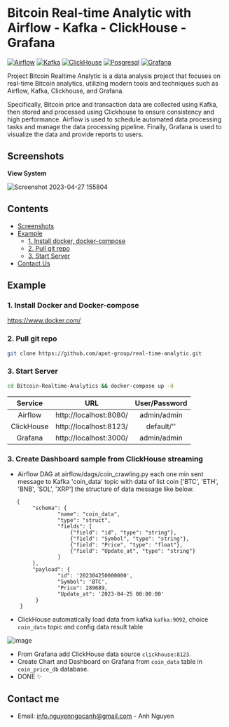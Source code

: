 # Bitcoin Real-time Analytic with Airflow - Kafka - ClickHouse - Grafana
[![Airflow](https://img.shields.io/badge/Airflow-2.5.3-green)](https://airflow.apache.org/docs/)
[![Kafka](https://img.shields.io/badge/Kafka-7.0.9-blue)](https://kafka.apache.org/documentation/)
[![ClickHouse](https://img.shields.io/badge/ClickHouse-21.3.20-yellow)](https://clickhouse.com/docs/en/intro)
[![Posgresql](https://img.shields.io/badge/PosgreSQL-15.2-blue)](https://www.postgresql.org/)
[![Grafana](https://img.shields.io/badge/Grafana-9.5.1-orange)](https://grafana.com/docs/)

Project Bitcoin Realtime Analytic is a data analysis project that focuses on real-time Bitcoin analytics, utilizing modern tools and techniques such as Airflow, Kafka, Clickhouse, and Grafana.

Specifically, Bitcoin price and transaction data are collected using Kafka, then stored and processed using Clickhouse to ensure consistency and high performance. Airflow is used to schedule automated data processing tasks and manage the data processing pipeline. Finally, Grafana is used to visualize the data and provide reports to users.

## Screenshots

**View System**

![Screenshot 2023-04-27 155804](https://user-images.githubusercontent.com/57434654/234899987-4da121ad-92a3-4d2c-9c46-8c82a66669ee.png)

## Contents
- [Screenshots](#screenshots)
- [Example](#example)
    - [1. Install docker, docker-compose](https://github.com/apot-group/real-time-analytic#1-install-docker-and-docker-compose)
    - [2. Pull git repo](https://github.com/apot-group/real-time-analytic#2-pull-git-repo)
    - [3. Start Server](https://github.com/apot-group/real-time-analytic#3-start-server)
- [Contact Us](#contact-us)

## Example

### 1. Install Docker and Docker-compose

<a href="https://www.docker.com">https://www.docker.com/</a>

### 2. Pull git repo
```bash 
git clone https://github.com/apot-group/real-time-analytic.git
```

### 3. Start Server
```bash 
cd Bitcoin-Realtime-Analytics && docker-compose up -d
```

| Service               | URL                              | User/Password                                 |
| :-------------------: | :------------------------------: | :-------------------------------------------: |
| Airflow               | http://localhost:8080/           | admin/admin                                   |
| ClickHouse            | http://localhost:8123/           | default/''                                    |
| Grafana               | http://localhost:3000/           | admin/admin                                   |

### 3. Create Dashboard sample from ClickHouse streaming
 - Airflow DAG at airflow/dags/coin_crawling.py each one min sent message to Kafka 'coin_data' topic with data of list coin ['BTC', 'ETH', 'BNB', 'SOL', 'XRP'] the structure of data message like below.
```
   {
        "schema": {
                "name": "coin_data",
                "type": "struct",
                "fields": [
                    {"field": "id", "type": "string"},
                    {"field": "Symbol", "type": "string"},
                    {"field": "Price", "type": "float"},
                    {"field": "Update_at", "type": "string"}
                ]
        },
        "payload": {
                "id": '202304250000000',
                "Symbol": 'BTC',
                "Price": 289689,
                "Update_at": '2023-04-25 00:00:00'
         }
    }
```

 - ClickHouse automatically load data from kafka ```kafka:9092```, choice ```coin_data``` topic and config data result table
 
![image](https://user-images.githubusercontent.com/57434654/234906786-f55d2f5d-41bb-4cb8-996f-7a299c547e09.png)

 - From Grafana add ClickHouse data source ```clickhouse:8123```. 
 - Create Chart and Dashboard on Grafana from ```coin_data``` table in ```coin_price_db``` database.
 - DONE ✨

## Contact me
- Email: info.nguyenngocanh@gmail.com - Anh Nguyen
